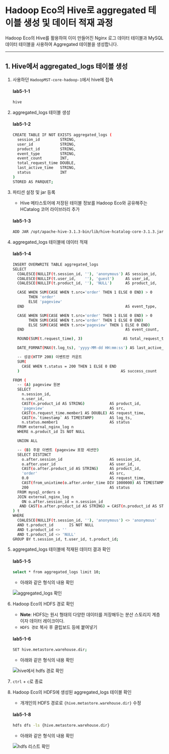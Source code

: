 # Hadoop Eco의 Hive로 aggregated 테이블 생성 및 데이터 적재 과정

Hadoop Eco의 Hive를 활용하여 이미 만들어진 Nginx 로그 데이터 테이블과 MySQL 데이터 테이블을 사용하여 Aggregated 테이블을 생성합니다.

---
## 1. Hive에서 aggregated_logs 테이블 생성

1. 사용하던 `HadoopMST-core-hadoop-1`에서 hive에 접속

    #### **lab5-1-1**

    ```bash
    hive
    ```

2. aggregated_logs 테이블 생성

    #### **lab5-1-2**

    ```bash
    CREATE TABLE IF NOT EXISTS aggregated_logs (
      session_id         STRING,
      user_id            STRING,
      product_id         STRING,
      event_type         STRING,
      event_count        INT,
      total_request_time DOUBLE,
      last_active_time   STRING,
      status             INT
    )
    STORED AS PARQUET;
    ```

3. 파티션 설정 및 jar 등록

    - Hive 메타스토어에 저장된 테이블 정보를 Hadoop Eco와 공유해주는 HCatalog 코어 라이브러리 추가 

    #### **lab5-1-3**

    ```bash
    ADD JAR /opt/apache-hive-3.1.3-bin/lib/hive-hcatalog-core-3.1.3.jar;
    ```

4. aggregated_logs 테이블에 데이터 적재

    #### **lab5-1-4**

    ```bash
    INSERT OVERWRITE TABLE aggregated_logs
    SELECT
      COALESCE(NULLIF(t.session_id, ''), 'anonymous') AS session_id,
      COALESCE(NULLIF(t.user_id,    ''), 'guest')     AS user_id,
      COALESCE(NULLIF(t.product_id, ''), 'NULL')      AS product_id,
    
      CASE WHEN SUM(CASE WHEN t.src='order' THEN 1 ELSE 0 END) > 0
           THEN 'order'
           ELSE 'pageview'
      END                                             AS event_type,
    
      CASE WHEN SUM(CASE WHEN t.src='order' THEN 1 ELSE 0 END) > 0
           THEN SUM(CASE WHEN t.src='order' THEN 1 ELSE 0 END)
           ELSE SUM(CASE WHEN t.src='pageview' THEN 1 ELSE 0 END)
      END                                             AS event_count,
    
      ROUND(SUM(t.request_time), 3)                  AS total_request_time,
    
      DATE_FORMAT(MAX(t.log_ts), 'yyyy-MM-dd HH:mm:ss') AS last_active_time,
    
      -- 성공(HTTP 200) 이벤트만 카운트
      SUM(
        CASE WHEN t.status = 200 THEN 1 ELSE 0 END
      )                                             AS success_count
    
    FROM (
      -- (A) pageview 원본
      SELECT
        n.session_id,
        n.user_id,
        CAST(n.product_id AS STRING)           AS product_id,
        'pageview'                             AS src,
        CAST(n.request_time.member1 AS DOUBLE) AS request_time,
        CAST(n.`timestamp` AS TIMESTAMP)       AS log_ts,
        n.status.member1                       AS status
      FROM external_nginx_log n
      WHERE n.product_id IS NOT NULL
    
      UNION ALL
    
      -- (B) 주문 이벤트 (pageview 포함 세션만)
      SELECT DISTINCT
        o.after.session_id                     AS session_id,
        o.after.user_id                        AS user_id,
        CAST(o.after.product_id AS STRING)     AS product_id,
        'order'                                AS src,
        0.0                                    AS request_time,
        CAST(from_unixtime(o.after.order_time DIV 1000000) AS TIMESTAMP) AS log_ts,
        200                                    AS status
      FROM mysql_orders o
      JOIN external_nginx_log n
        ON o.after.session_id = n.session_id
       AND CAST(o.after.product_id AS STRING) = CAST(n.product_id AS STRING)
    ) t
    WHERE
      COALESCE(NULLIF(t.session_id, ''), 'anonymous') <> 'anonymous'
      AND t.product_id       IS NOT NULL
      AND t.product_id <> ''
      AND t.product_id <> 'NULL'
    GROUP BY t.session_id, t.user_id, t.product_id;
    ```

5. aggregated_logs 테이블에 적재된 데이터 결과 확인

    #### **lab5-1-5**

    ```bash
    select * from aggregated_logs limit 10;
    ```

    - 아래와 같은 형식의 내용 확인
   
    ![aggregated_logs 확인](https://github.com/user-attachments/assets/002ef40d-3d70-47a0-95df-09666ca52abd)

6. Hadoop Eco의 HDFS 경로 확인

    - **Note**: HDFS는 원시 형태의 다양한 데이터를 저장해두는 분산 스토리지 계층이자 데이터 레이크이다.
    - `HDFS 경로` 복사 후 클립보드 등에 붙여넣기

    #### **lab5-1-6**

    ```bash
    SET hive.metastore.warehouse.dir;
    ```

    - 아래와 같은 형식의 내용 확인

    ![hive에서 hdfs 경로 확인](https://github.com/user-attachments/assets/5f3fd033-491c-461e-a283-4d8ee892e1c8)

7. `ctrl` + `c`로 종료

8. Hadoop Eco의 HDFS에 생성된 aggregated_logs 테이블 확인

    - 개개인의 HDFS 경로로 `{hive.metastore.warehouse.dir}` 수정

    #### **lab5-1-8**

    ```bash
    hdfs dfs -ls {hive.metastore.warehouse.dir}
    ```

    - 아래와 같은 형식의 내용 확인

    ![hdfs 리스트 확인](https://github.com/user-attachments/assets/53a9c311-c2ab-49f6-a1bb-9a32b1b31f27)

